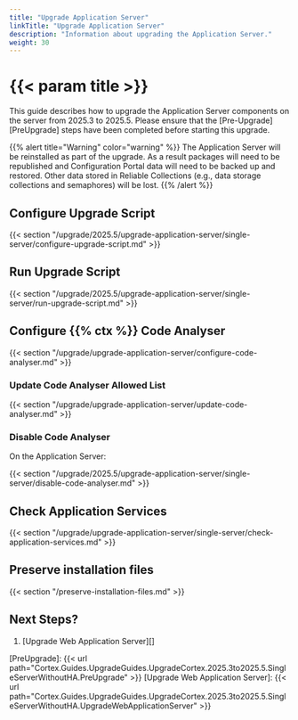 ```yaml
---
title: "Upgrade Application Server"
linkTitle: "Upgrade Application Server"
description: "Information about upgrading the Application Server."
weight: 30
---
```


# {{< param title >}}

This guide describes how to upgrade the Application Server components on the server from 2025.3 to 2025.5. Please ensure that the [Pre-Upgrade][PreUpgrade] steps have been completed before starting this upgrade.

{{% alert title="Warning" color="warning" %}}
The Application Server will be reinstalled as part of the upgrade. As a result packages will need to be republished and Configuration Portal data will need to be backed up and restored. Other data stored in Reliable Collections (e.g., data storage collections and semaphores) will be lost.
{{% /alert %}}

## Configure Upgrade Script

{{< section "/upgrade/2025.5/upgrade-application-server/single-server/configure-upgrade-script.md" >}}

## Run Upgrade Script

{{< section "/upgrade/2025.5/upgrade-application-server/single-server/run-upgrade-script.md" >}}

## Configure {{% ctx %}} Code Analyser

{{< section "/upgrade/upgrade-application-server/configure-code-analyser.md" >}}

### Update Code Analyser Allowed List

{{< section "/upgrade/upgrade-application-server/update-code-analyser.md" >}}

### Disable Code Analyser

On the Application Server:

{{< section "/upgrade/2025.5/upgrade-application-server/single-server/disable-code-analyser.md" >}}

## Check Application Services

{{< section "/upgrade/upgrade-application-server/single-server/check-application-services.md" >}}

## Preserve installation files

{{< section "/preserve-installation-files.md" >}}

## Next Steps?

1. [Upgrade Web Application Server][]

[PreUpgrade]: {{< url path="Cortex.Guides.UpgradeGuides.UpgradeCortex.2025.3to2025.5.SingleServerWithoutHA.PreUpgrade" >}}
[Upgrade Web Application Server]: {{< url path="Cortex.Guides.UpgradeGuides.UpgradeCortex.2025.3to2025.5.SingleServerWithoutHA.UpgradeWebApplicationServer" >}}
